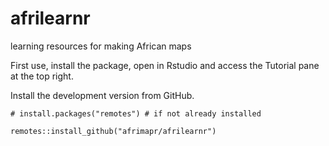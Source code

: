 # afrilearnr
learning resources for making African maps

First use, install the package, open in Rstudio and access the Tutorial pane at the top right.


Install the development version from GitHub.


    # install.packages("remotes") # if not already installed
    
    remotes::install_github("afrimapr/afrilearnr")
